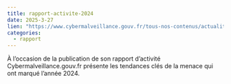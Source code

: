 ```yaml
--- 
title: rapport-activite-2024
date: 2025-3-27
lien: "https://www.cybermalveillance.gouv.fr/tous-nos-contenus/actualites/rapport-activite-2024"
categories:
  - rapport
---
```


À l’occasion de la publication de son rapport d’activité
Cybermalveillance.gouv.fr présente les tendances clés de la menace qui ont marqué l’année 2024.
